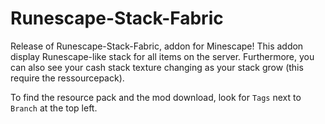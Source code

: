 # Runescape-Stack-Fabric
Release of Runescape-Stack-Fabric, addon for Minescape! This addon display Runescape-like stack for all items on the server. Furthermore, you can also see your cash stack texture changing as your stack grow (this require the ressourcepack).

To find the resource pack and the mod download, look for `Tags` next to `Branch` at the top left.
